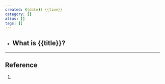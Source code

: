 ```yaml
---
created: {{date}} {{time}}
category: []
alias: []
tags: []
---
```



- What is {{title}}?
	- 


---
## Reference

1. 